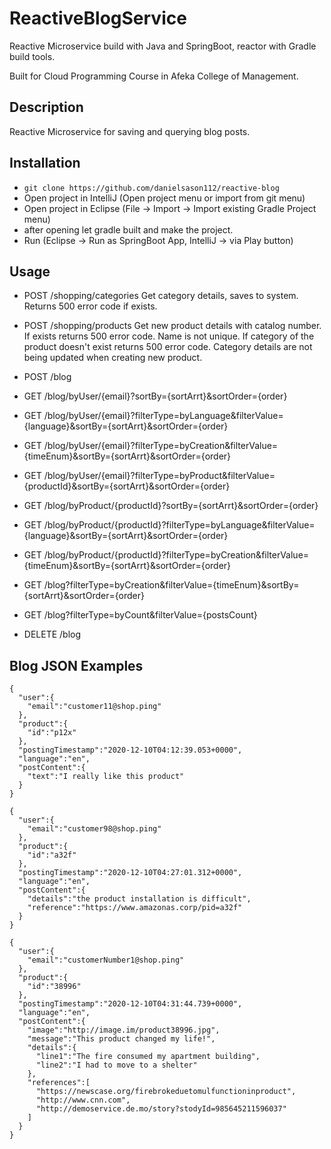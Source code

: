 # ReactiveBlogService

Reactive Microservice build with Java and SpringBoot, reactor with Gradle build tools.

Built for Cloud Programming Course in Afeka College of Management.

## Description

Reactive Microservice for saving and querying blog posts.

## Installation

* `git clone https://github.com/danielsason112/reactive-blog`
* Open project in IntelliJ (Open project menu or import from git menu)
* Open project in Eclipse (File -> Import -> Import existing Gradle Project menu)
* after opening let gradle built and make the project.
* Run (Eclipse -> Run as SpringBoot App, IntelliJ -> via Play button)

## Usage

- POST /shopping/categories
 Get category details, saves to system.
 Returns 500 error code if exists.
- POST /shopping/products
 Get new product details with catalog number. If exists returns 500 error code.
 Name is not unique.
 If category of the product doesn't exist returns 500 error code.
 Category details are not being updated when creating new product.

- POST /blog

- GET /blog/byUser/{email}?sortBy={sortArrt}&sortOrder={order}
  
- GET /blog/byUser/{email}?filterType=byLanguage&filterValue={language}&sortBy={sortArrt}&sortOrder={order}

- GET /blog/byUser/{email}?filterType=byCreation&filterValue={timeEnum}&sortBy={sortArrt}&sortOrder={order}
  
- GET /blog/byUser/{email}?filterType=byProduct&filterValue={productId}&sortBy={sortArrt}&sortOrder={order}

- GET /blog/byProduct/{productId}?sortBy={sortArrt}&sortOrder={order}

- GET /blog/byProduct/{productId}?filterType=byLanguage&filterValue={language}&sortBy={sortArrt}&sortOrder={order}

- GET /blog/byProduct/{productId}?filterType=byCreation&filterValue={timeEnum}&sortBy={sortArrt}&sortOrder={order}
  
- GET /blog?filterType=byCreation&filterValue={timeEnum}&sortBy={sortArrt}&sortOrder={order}

- GET /blog?filterType=byCount&filterValue={postsCount}
  
- DELETE /blog

## Blog JSON Examples
    {
      "user":{
        "email":"customer11@shop.ping"
      }, 
      "product":{
        "id":"p12x"
      },  
      "postingTimestamp":"2020-12-10T04:12:39.053+0000", 
      "language":"en", 
      "postContent":{
        "text":"I really like this product"
      }
    }
    
    {
      "user":{
        "email":"customer98@shop.ping"
      }, 
      "product":{
        "id":"a32f"
      }, 
      "postingTimestamp":"2020-12-10T04:27:01.312+0000", 
      "language":"en", 
      "postContent":{
        "details":"the product installation is difficult", 
        "reference":"https://www.amazonas.corp/pid=a32f"
      }
    }
    
    {
      "user":{
        "email":"customerNumber1@shop.ping"
      }, 
      "product":{
        "id":"38996"
      },  
      "postingTimestamp":"2020-12-10T04:31:44.739+0000", 
      "language":"en", 
      "postContent":{
        "image":"http://image.im/product38996.jpg", 
        "message":"This product changed my life!", 
        "details":{
          "line1":"The fire consumed my apartment building",
          "line2":"I had to move to a shelter"
        }, 
        "references":[
          "https://newscase.org/firebrokeduetomulfunctioninproduct", 
          "http://www.cnn.com", 
          "http://demoservice.de.mo/story?stodyId=985645211596037"
        ]
      }
    }
